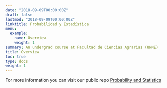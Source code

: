 ```yaml
---
date: "2018-09-09T00:00:00Z"
draft: false
lastmod: "2018-09-09T00:00:00Z"
linktitle: Probabilidad y Estadística
menu:
  example:
    name: Overview
    weight: 1
summary: An undergrad course at Facultad de Ciencias Agrarias (UNNE)
title: Overview
toc: true
type: docs
weight: 1
---
```

  
For more information you can visit our public repo [Probability and Statistics](https://github.com/industrial-prob-stats) 